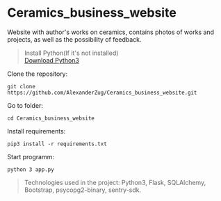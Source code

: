 # Ceramics_business_website
Website with author's works on ceramics, contains photos of works and projects, as well as the possibility of feedback.

> Install Python(If it's not installed)<br>
> [Download Python3](https://www.python.org/downloads/)

Clone the repository:
```
git clone https://github.com/AlexanderZug/Ceramics_business_website.git
```

Go to folder:
```
cd Ceramics_business_website
```

Install requirements:
```
pip3 install -r requirements.txt
```

Start programm:
```
python 3 app.py
```

> Technologies used in the project: Python3, Flask, SQLAlchemy, Bootstrap, psycopg2-binary, sentry-sdk.
